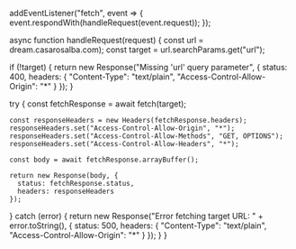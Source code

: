 addEventListener("fetch", event => {
  event.respondWith(handleRequest(event.request));
});

async function handleRequest(request) {
  const url = dream.casarosalba.com);
  const target = url.searchParams.get("url");

  if (!target) {
    return new Response("Missing 'url' query parameter", {
      status: 400,
      headers: {
        "Content-Type": "text/plain",
        "Access-Control-Allow-Origin": "*"
      }
    });
  }

  try {
    const fetchResponse = await fetch(target);

    const responseHeaders = new Headers(fetchResponse.headers);
    responseHeaders.set("Access-Control-Allow-Origin", "*");
    responseHeaders.set("Access-Control-Allow-Methods", "GET, OPTIONS");
    responseHeaders.set("Access-Control-Allow-Headers", "*");

    const body = await fetchResponse.arrayBuffer();

    return new Response(body, {
      status: fetchResponse.status,
      headers: responseHeaders
    });
  } catch (error) {
    return new Response("Error fetching target URL: " + error.toString(), {
      status: 500,
      headers: {
        "Content-Type": "text/plain",
        "Access-Control-Allow-Origin": "*"
      }
    });
  }
}
